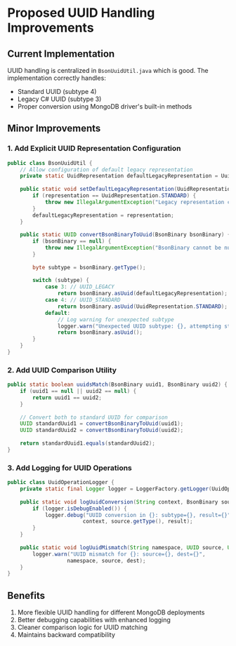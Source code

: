 # Proposed UUID Handling Improvements

## Current Implementation
UUID handling is centralized in `BsonUuidUtil.java` which is good. The implementation correctly handles:
- Standard UUID (subtype 4)
- Legacy C# UUID (subtype 3)
- Proper conversion using MongoDB driver's built-in methods

## Minor Improvements

### 1. Add Explicit UUID Representation Configuration
```java
public class BsonUuidUtil {
    // Allow configuration of default legacy representation
    private static UuidRepresentation defaultLegacyRepresentation = UuidRepresentation.C_SHARP_LEGACY;
    
    public static void setDefaultLegacyRepresentation(UuidRepresentation representation) {
        if (representation == UuidRepresentation.STANDARD) {
            throw new IllegalArgumentException("Legacy representation cannot be STANDARD");
        }
        defaultLegacyRepresentation = representation;
    }
    
    public static UUID convertBsonBinaryToUuid(BsonBinary bsonBinary) {
        if (bsonBinary == null) {
            throw new IllegalArgumentException("BsonBinary cannot be null");
        }
        
        byte subtype = bsonBinary.getType();
        
        switch (subtype) {
            case 3: // UUID_LEGACY
                return bsonBinary.asUuid(defaultLegacyRepresentation);
            case 4: // UUID_STANDARD
                return bsonBinary.asUuid(UuidRepresentation.STANDARD);
            default:
                // Log warning for unexpected subtype
                logger.warn("Unexpected UUID subtype: {}, attempting standard conversion", subtype);
                return bsonBinary.asUuid();
        }
    }
}
```

### 2. Add UUID Comparison Utility
```java
public static boolean uuidsMatch(BsonBinary uuid1, BsonBinary uuid2) {
    if (uuid1 == null || uuid2 == null) {
        return uuid1 == uuid2;
    }
    
    // Convert both to standard UUID for comparison
    UUID standardUuid1 = convertBsonBinaryToUuid(uuid1);
    UUID standardUuid2 = convertBsonBinaryToUuid(uuid2);
    
    return standardUuid1.equals(standardUuid2);
}
```

### 3. Add Logging for UUID Operations
```java
public class UuidOperationLogger {
    private static final Logger logger = LoggerFactory.getLogger(UuidOperationLogger.class);
    
    public static void logUuidConversion(String context, BsonBinary source, UUID result) {
        if (logger.isDebugEnabled()) {
            logger.debug("UUID conversion in {}: subtype={}, result={}", 
                        context, source.getType(), result);
        }
    }
    
    public static void logUuidMismatch(String namespace, UUID source, UUID dest) {
        logger.warn("UUID mismatch for {}: source={}, dest={}", 
                   namespace, source, dest);
    }
}
```

## Benefits
1. More flexible UUID handling for different MongoDB deployments
2. Better debugging capabilities with enhanced logging
3. Cleaner comparison logic for UUID matching
4. Maintains backward compatibility